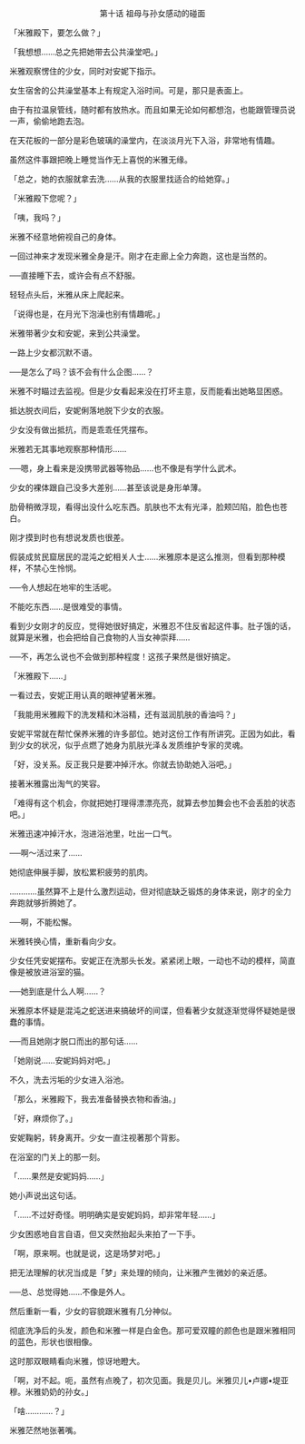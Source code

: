 <p align="center">第十话 祖母与孙女感动的碰面</p>

「米雅殿下，要怎么做？」

「我想想……总之先把她带去公共澡堂吧。」

米雅观察愣住的少女，同时对安妮下指示。

女生宿舍的公共澡堂基本上有规定入浴时间。可是，那只是表面上。

由于有拉温泉管线，随时都有放热水。而且如果无论如何都想泡，也能跟管理员说一声，偷偷地跑去泡。

在天花板的一部分是彩色玻璃的澡堂内，在淡淡月光下入浴，非常地有情趣。

虽然这件事跟把晚上睡觉当作无上喜悦的米雅无缘。

「总之，她的衣服就拿去洗……从我的衣服里找适合的给她穿。」

「米雅殿下您呢？」

「咦，我吗？」

米雅不经意地俯视自己的身体。

一回过神来才发现米雅全身是汗。刚才在走廊上全力奔跑，这也是当然的。

──直接睡下去，或许会有点不舒服。

轻轻点头后，米雅从床上爬起来。

「说得也是，在月光下泡澡也别有情趣呢。」

米雅带著少女和安妮，来到公共澡堂。

一路上少女都沉默不语。

──是怎么了吗？该不会有什么企图……？

米雅不时瞄过去监视。但是少女看起来没在打坏主意，反而能看出她略显困惑。

抵达脱衣间后，安妮俐落地脱下少女的衣服。

少女没有做出抵抗，而是乖乖任凭摆布。

米雅若无其事地观察那种情形……

──嗯，身上看来是没携带武器等物品……也不像是有学什么武术。

少女的裸体跟自己没多大差别……甚至该说是身形单薄。

肋骨稍微浮现，看得出没什么吃东西。肌肤也不太有光泽，脸颊凹陷，脸色也苍白。

刚才摸到时也有想说发质也很差。

假装成贫民窟居民的混沌之蛇相关人士……米雅原本是这么推测，但看到那种模样，不禁心生怜悯。

──令人想起在地牢的生活呢。

不能吃东西……是很难受的事情。

看到少女刚才的反应，觉得她很好搞定，米雅忍不住反省起这件事。肚子饿的话，就算是米雅，也会把给自己食物的人当女神崇拜……

──不，再怎么说也不会做到那种程度！这孩子果然是很好搞定。

「米雅殿下……」

一看过去，安妮正用认真的眼神望著米雅。

「我能用米雅殿下的洗发精和沐浴精，还有滋润肌肤的香油吗？」

安妮平常就在帮忙保养米雅的许多部位。她对这份工作有所讲究。正因为如此，看到少女的状况，似乎点燃了她身为肌肤光泽＆发质维护专家的灵魂。

「好，没关系。反正我只是要冲掉汗水。你就去协助她入浴吧。」

接著米雅露出淘气的笑容。

「难得有这个机会，你就把她打理得漂漂亮亮，就算去参加舞会也不会丢脸的状态吧。」

米雅迅速冲掉汗水，泡进浴池里，吐出一口气。

──啊～活过来了……

她彻底伸展手脚，放松累积疲劳的肌肉。

…………虽然算不上是什么激烈运动，但对彻底缺乏锻炼的身体来说，刚才的全力奔跑就够折腾她了。

──啊，不能松懈。

米雅转换心情，重新看向少女。

少女任凭安妮摆布。安妮正在洗那头长发。紧紧闭上眼，一动也不动的模样，简直像是被放进浴室的猫。

──她到底是什么人啊……？

米雅原本怀疑是混沌之蛇送进来搞破坏的间谍，但看著少女就逐渐觉得怀疑她是很蠢的事情。

──而且她刚才脱口而出的那句话……

「她刚说……安妮妈妈对吧。」

不久，洗去污垢的少女进入浴池。

「那么，米雅殿下，我去准备替换衣物和香油。」

「好，麻烦你了。」

安妮鞠躬，转身离开。少女一直注视著那个背影。

在浴室的门关上的那一刻。

「……果然是安妮妈妈……」

她小声说出这句话。

「……不过好奇怪。明明确实是安妮妈妈，却非常年轻……」

少女困惑地自言自语，但又突然抬起头来拍了一下手。

「啊，原来啊。也就是说，这是场梦对吧。」

把无法理解的状况当成是「梦」来处理的倾向，让米雅产生微妙的亲近感。

──总、总觉得她……不像是外人。

然后重新一看，少女的容貌跟米雅有几分神似。

彻底洗净后的头发，颜色和米雅一样是白金色。那可爱双瞳的颜色也是跟米雅相同的蓝色，形状也很相像。

这时那双眼睛看向米雅，惊讶地瞪大。

「啊，对不起。呃，虽然有点晚了，初次见面。我是贝儿。米雅贝儿•卢娜•堤亚穆。米雅奶奶的孙女。」

「啥…………？」

米雅茫然地张著嘴。

